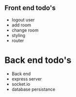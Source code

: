 ## Front end todo's
- logout user
- add room
- change room
- styling 
- router

# Back end todo's
- Back end
- express server
- socket.io
- database persistance
